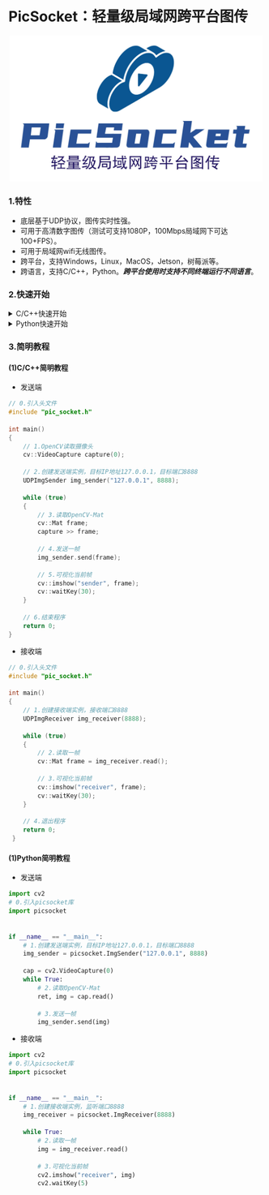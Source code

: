# PicSocket：轻量级局域网跨平台图传

<div align="center">
<img src="./attach/logo.jpg" width="500px">
</div>

### 1.特性
* 底层基于UDP协议，图传实时性强。
* 可用于高清数字图传（测试可支持1080P，100Mbps局域网下可达100+FPS）。
* 可用于局域网wifi无线图传。
* 跨平台，支持Windows，Linux，MacOS，Jetson，树莓派等。
* 跨语言，支持C/C++，Python。***跨平台使用时支持不同终端运行不同语言***。

### 2.快速开始

<details>
<summary>C/C++快速开始</summary>

#### (1)安装依赖项：
请确保您的机器已安装CMake及C/C++编译器工具链。

安装OpenCV库：
> Jetson平台
```sh
# Jetson平台JetPack已预装OpenCV库，无需操作。
```

> Ubuntu/树莓派/香橙派
```sh
sudo apt-get install libopencv-dev
```

> MacOS
```sh
brew install opencv
```
#### (2)编译安装
克隆本仓库。
```sh
cd ~
git clone https://github.com/BestAnHongjun/PicSocket.git
```

编译并安装。

```sh
cd ~/PicSocket
mkdir build
cd build
cmake ..
make -j4
make install # 不会安装到系统目录，安装到项目的install目录
```

编译安装结束后，项目目录项生成`install`目录。
```sh
|-install
    |- include  # C/C++头文件
    |- lib      # 链接库
    |- cpp      # 一个简易的demo
```

将`include`文件夹和`lib`文件夹拷贝到你自己的工程中即可使用。

#### (3)在自定义工程中使用`PicSocket`

为了演示使用方法，我们假设`cpp`就是您的工程目录。

在您的工程目录下创建源码文件，如[picsocket_sender.cpp](./example/cpp/picsocket_sender.cpp)、[picsocket_receiver.cpp](./example/cpp/picsocket_receiver.cpp)。创建CMake文件，如[CMakeLists.txt](./example/cpp/CMakeLists.txt)。

随后编译您的工程。

```sh
cd ~/PicSocket/install/cpp # 进入您的工程目录
mkdir build     # 创建编译目录
cd build
cmake ..
make -j4
```

随后，在您的编译目录下可以看到二进制文件`picsocket_sender`及`picsocket_receiver`。运行他们即可。

> **注意**：运行本demo时，请确保您的发送端设备安装有摄像头，并可由`cv::VideoCapture(0)`正常读取。

```sh
# 由8888端口接受图片流
./picsocket_receiver 8888

# 向127.0.0.0:8888发送图片流
./picsocket_sender 127.0.0.1 8888
```

</details>

<details>
<summary>Python快速开始</summary>

#### (1)安装依赖项：
请确保您的机器已安装CMake及C/C++编译器工具链。

安装OpenCV库：
> Jetson平台
```sh
# Jetson平台JetPack已预装OpenCV库，无需操作。
```

> Ubuntu/树莓派/香橙派
```sh
sudo apt-get install libopencv-dev
```

> MacOS
```sh
brew install opencv
```
#### (2)编译安装
克隆本仓库。
```sh
cd ~
git clone https://github.com/BestAnHongjun/PicSocket.git
```

编译并安装。

```sh
cd ~/PicSocket
mkdir build
cd build
cmake .. -DPYTHON_BUILD=TRUE
make -j4
```

安装Python模块。

```sh
cd ~/PicSocket
pip3 install -e .
```

#### (3)在自定义工程中使用`PicSocket`

作为一个简单示例，您可以复制并创建[picsocket_sender.py](./example/python/picsocket_sender.py)、[picsocket_receiver.py](./example/python/picsocket_receiver.py)，并运行他们。

> **注意**：运行本demo时，请确保您的发送端设备安装有摄像头，并可由`cv2.VideoCapture(0)`正常读取。

```sh
# 由8888端口接受图片流
python3 picsocket_receiver 8888

# 向127.0.0.0:8888发送图片流
python3 picsocket_sender 127.0.0.1 8888
```

</details>

### 3.简明教程

#### (1)C/C++简明教程
* 发送端
```cpp
// 0.引入头文件
#include "pic_socket.h" 

int main()
{
    // 1.OpenCV读取摄像头
    cv::VideoCapture capture(0);

    // 2.创建发送端实例，目标IP地址127.0.0.1，目标端口8888
    UDPImgSender img_sender("127.0.0.1", 8888);

    while (true)
    {
        // 3.读取OpenCV-Mat
        cv::Mat frame;
        capture >> frame;

        // 4.发送一帧
        img_sender.send(frame);

        // 5.可视化当前帧
        cv::imshow("sender", frame);
        cv::waitKey(30);
    }
    
    // 6.结束程序
    return 0;
}
```

* 接收端
```cpp
// 0.引入头文件
#include "pic_socket.h"

int main()
{
    // 1.创建接收端实例，接收端口8888
    UDPImgReceiver img_receiver(8888);

    while (true)
	{
		// 2.读取一帧
        cv::Mat frame = img_receiver.read();

        // 3.可视化当前帧
		cv::imshow("receiver", frame);
		cv::waitKey(30);
	}

    // 4.退出程序
	return 0;
 }
```

#### (1)Python简明教程
* 发送端

```py
import cv2
# 0.引入picsocket库
import picsocket


if __name__ == "__main__":
    # 1.创建发送端实例，目标IP地址127.0.0.1，目标端口8888
    img_sender = picsocket.ImgSender("127.0.0.1", 8888)

    cap = cv2.VideoCapture(0)
    while True:
        # 2.读取OpenCV-Mat
        ret, img = cap.read()
        
        # 3.发送一帧
        img_sender.send(img)
```

* 接收端

```py
import cv2
# 0.引入picsocket库
import picsocket


if __name__ == "__main__":
    # 1.创建接收端实例，监听端口8888
    img_receiver = picsocket.ImgReceiver(8888)

    while True:
        # 2.读取一帧
        img = img_receiver.read()

        # 3.可视化当前帧
        cv2.imshow("receiver", img)
        cv2.waitKey(5)

```
